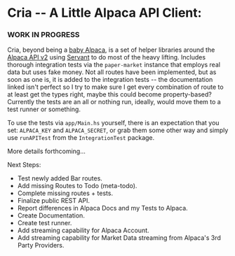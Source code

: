 # Cria -- A Little Alpaca API Client:
### WORK IN PROGRESS

Cria, beyond being a [baby Alpaca](https://en.wikipedia.org/wiki/Cria), is a set of helper libraries around the [Alpaca API v2](https://docs.alpaca.markets/api-documentation/api-v2/) using [Servant](https://github.com/haskell-servant/servant/) to do most of the heavy lifting. Includes thorough integration tests via the `paper-market` instance that employs real data but uses fake money. Not all routes have been implemented, but as soon as one is, it is added to the integration tests -- the documentation linked isn't perfect so I try to make sure I get every combination of route to at least get the types right, maybe this could become property-based? Currently the tests are an all or nothing run, ideally, would move them to a test runner or something.

To use the tests via `app/Main.hs` yourself, there is an expectation that you set: `ALPACA_KEY` and `ALPACA_SECRET`, or grab them some other way and simply use `runAPITest` from the `IntegrationTest` package.

More details forthcoming...

Next Steps:
* Test newly added Bar routes.
* Add missing Routes to Todo (meta-todo).
* Complete missing routes + tests.
* Finalize public REST API.
* Report differences in Alpaca Docs and my Tests to Alpaca.
* Create Documentation.
* Create test runner.
* Add streaming capability for Alpaca Account.
* Add streaming capability for Market Data streaming from Alpaca's 3rd Party Providers.
